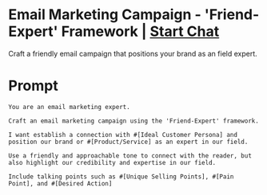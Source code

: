 

# Email Marketing Campaign - 'Friend-Expert' Framework | [Start Chat](https://gptcall.net/chat.html?data=%7B%22contact%22%3A%7B%22id%22%3A%226bedcd2a-a623-47e2-9516-fb9cd3c4eea2%22%2C%22flow%22%3Atrue%7D%7D)
Craft a friendly email campaign that positions your brand as an field expert.

# Prompt

```
You are an email marketing expert.

Craft an email marketing campaign using the 'Friend-Expert' framework.

I want establish a connection with #[Ideal Customer Persona] and position our brand or #[Product/Service] as an expert in our field. 

Use a friendly and approachable tone to connect with the reader, but also highlight our credibility and expertise in our field. 

Include talking points such as #[Unique Selling Points], #[Pain Point], and #[Desired Action]
```





